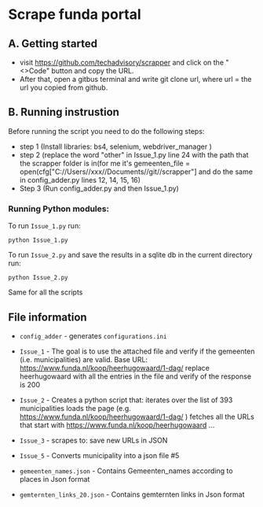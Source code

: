 # Scrape funda portal


## A. Getting started
- visit https://github.com/techadvisory/scrapper and click on the "<>Code" button and copy the URL.
- After that, open a gitbus terminal and write git clone url, where url = the url you copied from github.



## B. Running instrustion
Before running the script you need to do the following steps:
- step 1 (Install libraries: bs4, selenium, webdriver_manager  )
- step 2 (replace the word "other" in Issue_1.py line 24 with the path that the scrapper folder is in(for me it's gemeenten_file = open(cfg["C://Users//xxx//Documents//git//scrapper"] and      do the same in config_adder.py lines 12, 14, 15, 16)
- Step 3 (Run config_adder.py and then Issue_1.py)

### Running Python modules:
To run `Issue_1.py` run:
```
python Issue_1.py
```

To run `Issue_2.py` and save the results in a sqlite db in the current directory run:
```
python Issue_2.py
```
Same for all the scripts

## File information

* `config_adder` - generates `configurations.ini`
* `Issue_1` - The goal is to use the attached file and verify if the gemeenten (i.e. municipalities) are valid.
    Base URL: https://www.funda.nl/koop/heerhugowaard/1-dag/  replace heerhugowaard with all the entries in the file and verify of the response is 200 

* `Issue_2` -  Creates a python script that:
     iterates over the list of 393 municipalities
     loads the page (e.g. https://www.funda.nl/koop/heerhugowaard/1-dag/ )
     fetches all the URLs that start with https://www.funda.nl/koop/heerhugowaard …

* `Issue_3` -  scrapes to: save new URLs in JSON

* `Issue_5` - Converts municipality into a json file #5

* `gemeenten_names.json` - Contains Gemeenten_names according to places in Json format

* `gemternten_links_20.json` - Contains gemternten links in Json format
